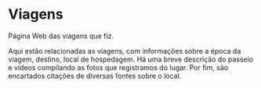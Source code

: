  <h1>Viagens</h1>
 <p>Página Web das viagens que fiz.</p>
 <p>
     Aqui estão relacionadas as viagens, com informações sobre a época da viagem, destino, local de hospedagem.
     Há uma breve descrição do passeio e vídeos compilando as fotos que registramos do lugar.
     Por fim, são encartados citações de diversas fontes sobre o local.
 </p>


